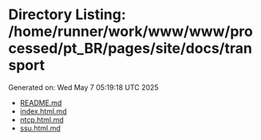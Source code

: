 # Directory Listing: /home/runner/work/www/www/processed/pt_BR/pages/site/docs/transport
Generated on: Wed May  7 05:19:18 UTC 2025

- [README.md](README.md)
- [index.html.md](index.html.md)
- [ntcp.html.md](ntcp.html.md)
- [ssu.html.md](ssu.html.md)
